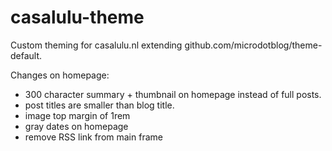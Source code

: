 # casalulu-theme
Custom theming for casalulu.nl extending github.com/microdotblog/theme-default.

Changes on homepage:
- 300 character summary + thumbnail on homepage instead of full posts.
- post titles are smaller than blog title.
- image top margin of 1rem
- gray dates on homepage
- remove RSS link from main frame